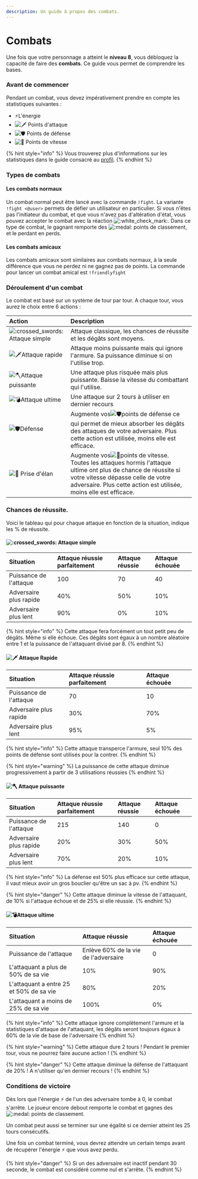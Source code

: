 ```yaml
---
description: Un guide à propos des combats.
---
```


# Combats

Une fois que votre personnage a atteint le **niveau 8**, vous débloquez la capacité de faire des **combats**. Ce guide vous permet de comprendre les bases.

### Avant de commencer 

Pendant un combat, vous devez impérativement prendre en compte les statistiques suivantes :

* ⚡L'énergie
* ![:dagger:](https://discord.com/assets/47f10f1fb3beec3810f0f37cf4cccd95.svg) Points d'attaque
* ![:shield:](https://discord.com/assets/ad2e4d6e7b90ca6005a5038e22b099cc.svg) Points de défense  
* ![:rocket:](https://discord.com/assets/748ff0e7b2f1f22adecad8463de25945.svg) Points de vitesse 

{% hint style="info" %}
 Vous trouverez plus d'informations sur les statistiques dans le guide consacré au [profil](profile.md).
{% endhint %}

### Types de combats 

#### Les combats normaux

Un combat normal peut être lancé avec la commande `!fight`. La variante `!fight <@user>` permets de défier un utilisateur en particulier. Si vous n'êtes pas l'initiateur du combat, et que vous n'avez pas d'altération d'état, vous pouvez accepter le combat avec la réaction ![:white\_check\_mark:](https://discord.com/assets/212e30e47232be03033a87dc58edaa95.svg). Dans ce type de combat, le gagnant remporte des ![:medal:](https://discord.com/assets/c9b563417a1ff01700edc358b5fc309f.svg) points de classement, et le perdant en perds.

#### Les combats amicaux 

Les combats amicaux sont similaires aux combats normaux, à la seule différence que vous ne perdez ni ne gagnez pas de points. La commande pour lancer un combat amical est `!friendlyfight` 

### Déroulement d'un combat 

Le combat est basé sur un système de tour par tour. A chaque tour, vous aurez le choix entre 6 actions :

| Action | Description |
| :--- | :--- |
| ![:crossed\_swords:](https://discord.com/assets/e7159ba0fcc85f39f95227dd85f44aeb.svg)Attaque simple | Attaque classique, les chances de réussite et les dégâts sont moyens. |
| ![:dagger:](https://discord.com/assets/47f10f1fb3beec3810f0f37cf4cccd95.svg)Attaque rapide | Attaque moins puissante mais qui ignore l'armure. Sa puissance diminue si on l'utilise trop. |
| ![:axe:](https://discord.com/assets/76e6d179559520cd50c0f603ca15c517.svg)Attaque puissante | Une attaque plus risquée mais plus puissante. Baisse la vitesse du combattant qui l'utilise. |
| ![:bomb:](https://discord.com/assets/31ef50db484eb3d4b2fbebb4e91a0764.svg)Attaque ultime | Une attaque sur 2 tours à utiliser en dernier recours |
| ![:shield:](https://discord.com/assets/ad2e4d6e7b90ca6005a5038e22b099cc.svg)Défense    | Augmente vos![:shield:](https://discord.com/assets/ad2e4d6e7b90ca6005a5038e22b099cc.svg)points de défense ce qui permet de mieux absorber les dégâts des attaques de votre adversaire. Plus cette action est utilisée, moins elle est efficace. |
| ![:rocket:](https://discord.com/assets/748ff0e7b2f1f22adecad8463de25945.svg) Prise d'élan                           | Augmente vos![:rocket:](https://discord.com/assets/748ff0e7b2f1f22adecad8463de25945.svg)points de vitesse. Toutes les attaques hormis l'attaque ultime ont plus de chance de réussite si votre vitesse dépasse celle de votre adversaire. Plus cette action est utilisée, moins elle est efficace. |

### Chances de réussite.

Voici le tableau qui pour chaque attaque en fonction de la situation, indique les % de réussite.

#### ![:crossed\_swords:](https://discord.com/assets/e7159ba0fcc85f39f95227dd85f44aeb.svg) Attaque simple

| Situation | Attaque réussie parfaitement  | Attaque réussie | Attaque échouée |
| :--- | :--- | :--- | :--- |
| Puissance de l'attaque | 100 | 70 | 40 |
| Adversaire plus rapide | 40% | 50% | 10% |
| Adversaire plus lent | 90% | 0% | 10% |

{% hint style="info" %}
Cette attaque fera forcément un tout petit peu de dégâts. Même si elle échoue. Ces dégâts sont égaux à un nombre aléatoire entre 1 et la puissance de l'attaquant divisé par 8.
{% endhint %}

#### ![:dagger:](https://discord.com/assets/47f10f1fb3beec3810f0f37cf4cccd95.svg) Attaque Rapide

| Situation | Attaque réussie parfaitement  | Attaque échouée |
| :--- | :--- | :--- |
| Puissance de l'attaque | 70 | 10 |
| Adversaire plus rapide | 30% | 70% |
| Adversaire plus lent | 95% | 5% |

{% hint style="info" %}
Cette attaque transperce l'armure, seul 10% des points de défense sont utilisés pour la contrer.
{% endhint %}

{% hint style="warning" %}
La puissance de cette attaque diminue progressivement à partir de 3 utilisations réussies
{% endhint %}

#### ![:axe:](https://discord.com/assets/76e6d179559520cd50c0f603ca15c517.svg) Attaque puissante

| Situation | Attaque réussie parfaitement  | Attaque réussie | Attaque échouée |
| :--- | :--- | :--- | :--- |
| Puissance de l'attaque | 215 | 140 | 0 |
| Adversaire plus rapide | 20% | 30% | 50% |
| Adversaire plus lent | 70% | 20% | 10% |

{% hint style="info" %}
La défense est 50% plus efficace sur cette attaque, il vaut mieux avoir un gros bouclier qu'être un sac à pv.
{% endhint %}

{% hint style="danger" %}
Cette attaque diminue la vitesse de l'attaquant, de 10% si l'attaque échoue et de 25% si elle réussie.
{% endhint %}

#### ![:bomb:](https://discord.com/assets/31ef50db484eb3d4b2fbebb4e91a0764.svg)Attaque ultime

| Situation | Attaque réussie  | Attaque échouée |
| :--- | :--- | :--- |
| Puissance de l'attaque | Enlève 60% de la vie de l'adversaire | 0 |
| L'attaquant a plus de 50% de sa vie | 10% | 90% |
| L'attaquant a entre 25 et 50% de sa vie | 80% | 20% |
| L'attaquant a moins de 25% de sa vie | 100% | 0% |

{% hint style="info" %}
Cette attaque ignore complètement l'armure et la statistiques d'attaque de l'attaquant, les dégâts seront toujours égaux à 60% de la vie de base de l'adversaire
{% endhint %}

{% hint style="warning" %}
Cette attaque dure 2 tours ! Pendant le premier tour, vous ne pourrez faire aucune action !
{% endhint %}

{% hint style="danger" %}
Cette attaque diminue la défense de l'attaquant de 20% ! A n'utiliser qu'en dernier recours !
{% endhint %}

### Conditions de victoire

Dès lors que l'énergie ⚡  de l'un des adversaire tombe à 0, le combat s'arrête. Le joueur encore debout remporte le combat et gagnes des ![:medal:](https://discord.com/assets/c9b563417a1ff01700edc358b5fc309f.svg) points de classement.

Un combat peut aussi se terminer sur une égalité si ce dernier atteint les 25 tours consécutifs.

 Une fois un combat terminé, vous devrez attendre un certain temps avant de récupérer l'énergie ⚡  que vous avez perdu.

{% hint style="danger" %}
Si un des adversaire est inactif pendant 30 seconde, le combat est considéré comme nul et s'arrête.
{% endhint %}





